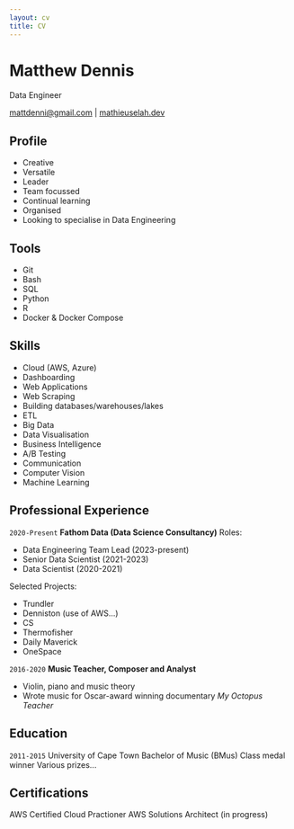 ```yaml
---
layout: cv
title: CV
---
```

# Matthew Dennis
Data Engineer

<div id="webaddress">
<a href="mattdenni@gmail.com">mattdenni@gmail.com</a>
| <a href="https://mathieuselah.dev">mathieuselah.dev</a>
</div>


## Profile

- Creative 
- Versatile
- Leader
- Team focussed 
- Continual learning
- Organised
- Looking to specialise in Data Engineering

## Tools

- Git
- Bash
- SQL
- Python
- R
- Docker & Docker Compose

## Skills
- Cloud (AWS, Azure)
- Dashboarding
- Web Applications
- Web Scraping
- Building databases/warehouses/lakes
- ETL
- Big Data
- Data Visualisation
- Business Intelligence
- A/B Testing
- Communication
- Computer Vision
- Machine Learning

## Professional Experience

`2020-Present`
__Fathom Data (Data Science Consultancy)__
Roles:

- Data Engineering Team Lead (2023-present)
- Senior Data Scientist (2021-2023)
- Data Scientist (2020-2021)

Selected Projects:

- Trundler
- Denniston (use of AWS...)
- CS
- Thermofisher
- Daily Maverick
- OneSpace

`2016-2020`
__Music Teacher, Composer and Analyst__
- Violin, piano and music theory
- Wrote music for Oscar-award winning documentary _My Octopus Teacher_

## Education

`2011-2015`
University of Cape Town
Bachelor of Music (BMus)
Class medal winner 
Various prizes...

## Certifications

AWS Certified Cloud Practioner
AWS Solutions Architect (in progress)


